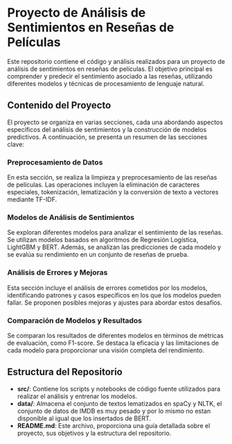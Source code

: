 # Proyecto de Análisis de Sentimientos en Reseñas de Películas

Este repositorio contiene el código y análisis realizados para un proyecto de análisis de sentimientos en reseñas de películas. El objetivo principal es comprender y predecir el sentimiento asociado a las reseñas, utilizando diferentes modelos y técnicas de procesamiento de lenguaje natural.

## Contenido del Proyecto


El proyecto se organiza en varias secciones, cada una abordando aspectos específicos del análisis de sentimientos y la construcción de modelos predictivos. A continuación, se presenta un resumen de las secciones clave:

### Preprocesamiento de Datos

En esta sección, se realiza la limpieza y preprocesamiento de las reseñas de películas. Las operaciones incluyen la eliminación de caracteres especiales, tokenización, lematización y la conversión de texto a vectores mediante TF-IDF.

### Modelos de Análisis de Sentimientos

Se exploran diferentes modelos para analizar el sentimiento de las reseñas. Se utilizan modelos basados en algoritmos de Regresión Logística, LightGBM y BERT. Además, se analizan las predicciones de cada modelo y se evalúa su rendimiento en un conjunto de reseñas de prueba.

### Análisis de Errores y Mejoras

Esta sección incluye el análisis de errores cometidos por los modelos, identificando patrones y casos específicos en los que los modelos pueden fallar. Se proponen posibles mejoras y ajustes para abordar estos desafíos.

### Comparación de Modelos y Resultados

Se comparan los resultados de diferentes modelos en términos de métricas de evaluación, como F1-score. Se destaca la eficacia y las limitaciones de cada modelo para proporcionar una visión completa del rendimiento.

## Estructura del Repositorio

- **src/**: Contiene los scripts y notebooks de código fuente utilizados para realizar el análisis y entrenar los modelos.
- **data/**: Almacena el conjunto de textos lematizados en spaCy y NLTK, el conjunto de datos de IMDB es muy pesado y por lo mismo no estan disponible al igual que los insertados de  BERT.
- **README.md**: Este archivo, proporciona una guía detallada sobre el proyecto, sus objetivos y la estructura del repositorio.
